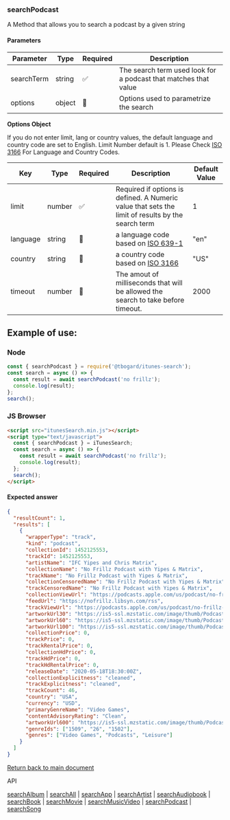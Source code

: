 ### searchPodcast

A Method that allows you to search a podcast by a given string

#### Parameters

| Parameter  | Type   | Required | Description                                                     |
| ---------- | ------ | -------- | --------------------------------------------------------------- |
| searchTerm | string | ✅       | The search term used look for a podcast that matches that value |
| options    | object | 🔴       | Options used to parametrize the search                          |

<b>Options Object</b>

If you do not enter limit, lang or country values, the default language and country code are set to English. Limit Number default is 1.
Please Check [ISO 3166](https://en.wikipedia.org/wiki/ISO_3166-1_alpha-2) For Language and Country Codes.

| Key      | Type   | Required | Description                                                                                       | Default Value |
| -------- | ------ | -------- | ------------------------------------------------------------------------------------------------- | ------------- |
| limit    | number | ✅       | Required if options is defined. A Numeric value that sets the limit of results by the search term | 1             |
| language | string | 🔴       | a language code based on [ISO 639-1](https://en.wikipedia.org/wiki/List_of_ISO_639-1_codes)       | "en"          |
| country  | string | 🔴       | a country code based on [ISO 3166](https://en.wikipedia.org/wiki/ISO_3166-1_alpha-2)              | "US"          |
| timeout  | number | 🔴       | The amout of milliseconds that will be allowed the search to take before timeout.                 | 2000          |

## Example of use:

### Node

```js
const { searchPodcast } = require('@tbogard/itunes-search');
const search = async () => {
  const result = await searchPodcast('no frillz');
  console.log(result);
};
search();
```

### JS Browser

```html
<script src="itunesSearch.min.js"></script>
<script type="text/javascript">
  const { searchPodcast } = iTunesSearch;
  const search = async () => {
    const result = await searchPodcast('no frillz');
    console.log(result);
  };
  search();
</script>
```

#### Expected answer

```json
{
  "resultCount": 1,
  "results": [
    {
      "wrapperType": "track",
      "kind": "podcast",
      "collectionId": 1452125553,
      "trackId": 1452125553,
      "artistName": "IFC Yipes and Chris Matrix",
      "collectionName": "No Frillz Podcast with Yipes & Matrix",
      "trackName": "No Frillz Podcast with Yipes & Matrix",
      "collectionCensoredName": "No Frillz Podcast with Yipes & Matrix",
      "trackCensoredName": "No Frillz Podcast with Yipes & Matrix",
      "collectionViewUrl": "https://podcasts.apple.com/us/podcast/no-frillz-podcast-with-yipes-matrix/id1452125553?uo=4",
      "feedUrl": "https://nofrillz.libsyn.com/rss",
      "trackViewUrl": "https://podcasts.apple.com/us/podcast/no-frillz-podcast-with-yipes-matrix/id1452125553?uo=4",
      "artworkUrl30": "https://is5-ssl.mzstatic.com/image/thumb/Podcasts125/v4/94/7f/8d/947f8dbd-edb6-4b87-1752-db45e3cc77c3/mza_14963549509693329370.jpg/30x30bb.jpg",
      "artworkUrl60": "https://is5-ssl.mzstatic.com/image/thumb/Podcasts125/v4/94/7f/8d/947f8dbd-edb6-4b87-1752-db45e3cc77c3/mza_14963549509693329370.jpg/60x60bb.jpg",
      "artworkUrl100": "https://is5-ssl.mzstatic.com/image/thumb/Podcasts125/v4/94/7f/8d/947f8dbd-edb6-4b87-1752-db45e3cc77c3/mza_14963549509693329370.jpg/100x100bb.jpg",
      "collectionPrice": 0,
      "trackPrice": 0,
      "trackRentalPrice": 0,
      "collectionHdPrice": 0,
      "trackHdPrice": 0,
      "trackHdRentalPrice": 0,
      "releaseDate": "2020-05-18T18:30:00Z",
      "collectionExplicitness": "cleaned",
      "trackExplicitness": "cleaned",
      "trackCount": 46,
      "country": "USA",
      "currency": "USD",
      "primaryGenreName": "Video Games",
      "contentAdvisoryRating": "Clean",
      "artworkUrl600": "https://is5-ssl.mzstatic.com/image/thumb/Podcasts125/v4/94/7f/8d/947f8dbd-edb6-4b87-1752-db45e3cc77c3/mza_14963549509693329370.jpg/600x600bb.jpg",
      "genreIds": ["1509", "26", "1502"],
      "genres": ["Video Games", "Podcasts", "Leisure"]
    }
  ]
}
```

[Return back to main document](https://tbogard.github.io/itunes-search/)

API

[searchAlbum](./searchAlbum.md) | [searchAll](./searchAll.md) | [searchApp](./searchApp.md) | [searchArtist](./searchArtist.md) | [searchAudiobook](./searchAudiobook.md) | [searchBook](./searchBook.md) | [searchMovie](./searchMovie.md) | [searchMusicVideo](./searchMusicVideo.md) | [searchPodcast](./searchPodcast.md) | [searchSong](./searchSong.md)
